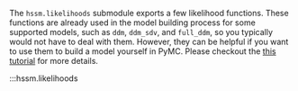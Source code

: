 The `hssm.likelihoods` submodule exports a few likelihood functions. These functions
are already used in the model building process for some supported models, such as `ddm`,
`ddm_sdv`, and `full_ddm`, so you typically would not have to deal with them. However,
they can be helpful if you want to use them to build a model yourself in PyMC. Please
checkout the [this tutorial](../tutorials/pymc.ipynb) for more details.

:::hssm.likelihoods
